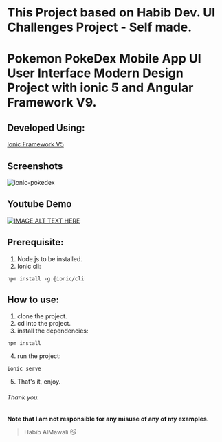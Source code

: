 # This Project based on Habib Dev. UI Challenges Project - Self made.
# Pokemon PokeDex Mobile App UI User Interface Modern Design Project with ionic 5 and Angular Framework V9.

## Developed Using:
<p align="left">
<a href="https://ionicframework.com/">Ionic Framework V5</a>
</p>

## Screenshots
![ionic-pokedex](https://user-images.githubusercontent.com/31030616/88213261-85676680-cc69-11ea-94df-8d715d24372f.png)

## Youtube Demo
[![IMAGE ALT TEXT HERE](https://img.youtube.com/vi/e4uRwnPHZl0/0.jpg)](https://www.youtube.com/watch?v=e4uRwnPHZl0)

## Prerequisite:
1. Node.js to be installed.
2. Ionic cli:
```
npm install -g @ionic/cli
```

## How to use:
1. clone the project.
2. cd into the project.
3. install the dependencies:
```
npm install
```
4. run the project:
```
ionic serve
```
5. That's it, enjoy.


###### Thank you.

**Note that I am not responsible for any misuse of any of my examples.**

> Habib AlMawali :smirk_cat:
